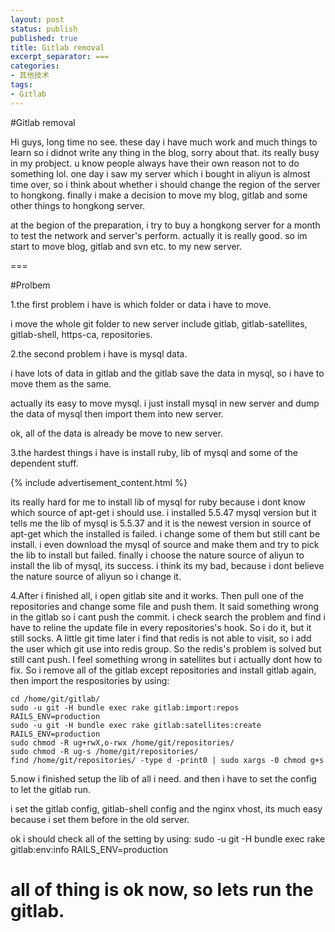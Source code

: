 ```yaml
---
layout: post
status: publish
published: true
title: Gitlab removal
excerpt_separator: ===
categories:
- 其他技术
tags:
- Gitlab
---
```


#Gitlab removal

Hi guys, long time no see. these day i have much work and much things to learn so i didnot write any thing in the blog, sorry about that. its really busy in my probject. u know people always have their own reason not to do something lol. one day i saw my server which i bought in aliyun is almost time over, so i think about whether i should change the region of the server to hongkong. finally i make a decision to move my blog, gitlab and some other things to hongkong server.

at the begion of the preparation, i try to buy a hongkong server for a month to test the network and server's perform. actually it is really good. so im start to move blog, gitlab and svn etc. to my new server.

===

#Prolbem

1.the first problem i have is which folder or data i have to move.

i move the whole git folder to new server include gitlab, gitlab-satellites, gitlab-shell, https-ca, repositories.

2.the second problem i have is mysql data.

i have lots of data in gitlab and the gitlab save the data in mysql, so i have to move them as the same.

actually its easy to move mysql. i just install mysql in new server and dump the data of mysql then import them into new server.

ok, all of the data is already be move to new server.

3.the hardest things i have is install ruby, lib of mysql and some of the dependent stuff.

{% include advertisement_content.html %}

its really hard for me to install lib of mysql for ruby because i dont know which source of apt-get i should use. i installed
5.5.47 mysql version but it tells me the lib of mysql is 5.5.37 and it is the newest version in source of apt-get which the installed is failed. i change some of them but still cant be install. i even download the mysql of source and make them and try to pick the lib to install but failed. finally i choose the nature source of aliyun to install the lib of mysql, its success. i think its my bad, because i dont believe the nature source of aliyun so i change it.

4.After i finished all, i open gitlab site and it works. Then pull one of the repositories and change some file and push them. It said something wrong in the gitlab so i cant push the commit. i check search the problem and find i have to reline the update file in every repositories's hook. So i do it, but it still socks. A little git time later i find that redis is not able to visit, so i add the user which git use into redis group. So the redis's problem is solved but still cant push. I feel something wrong in satellites but i actually dont how to fix. So i remove all of the gitlab except repositories and install gitlab again, then import the respositories by using:

	cd /home/git/gitlab/
	sudo -u git -H bundle exec rake gitlab:import:repos RAILS_ENV=production
	sudo -u git -H bundle exec rake gitlab:satellites:create RAILS_ENV=production
	sudo chmod -R ug+rwX,o-rwx /home/git/repositories/
	sudo chmod -R ug-s /home/git/repositories/
	find /home/git/repositories/ -type d -print0 | sudo xargs -0 chmod g+s


5.now i finished setup the lib of all i need. and then i have to set the config to let the gitlab run.

i set the gitlab config, gitlab-shell config and the nginx vhost, its much easy because i set them before in the old server.

ok i should check all of the setting by using: sudo -u git -H bundle exec rake gitlab:env:info RAILS_ENV=production

all of thing is ok now, so lets run the gitlab.
===


